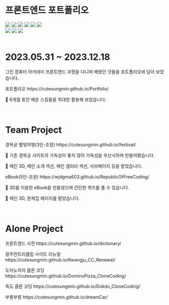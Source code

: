 # 프론트엔드 포트폴리오
  <span><img src="https://img.shields.io/badge/HTML5-E34F26?style=flat&logo=HTML5&logoColor=white" /></span>
  <span><img src="https://img.shields.io/badge/CSS-1572B6?style=flat&logo=css3&logoColor=white" /></span>
  <span><img src="https://img.shields.io/badge/Java script-F7DF1E?style=flat&logo=javascript&logoColor=white" /></span>
  <span><img src="https://img.shields.io/badge/React-61DAFB?style=flat&logo=react&logoColor=white" /></span>
  <span><img src="https://img.shields.io/badge/Node.js-339933?style=flat&logo=nodedotjs&logoColor=white" /></span>
  <span><img src="https://img.shields.io/badge/Three.js-000000?style=flat&logo=threedotjs&logoColor=white" /></span>
  <br>
  <span><img src="https://img.shields.io/badge/Figma-F24E1E?style=flat&logo=figma&logoColor=white" /></span>
  <span><img src="https://img.shields.io/badge/Illustrator-FF9A00?style=flat&logo=adobeillustrator&logoColor=white" /></span>
  <span><img src="https://img.shields.io/badge/Blender-E87D0D?style=flat&logo=blender&logoColor=white" /></span>
<br>
<br>
# 2023.05.31 ~ 2023.12.18
<p>그린 컴퓨터 아카데미 프론트엔드 과정을 다니며 배웠던 것들을 포트폴리오에 담아 보았습니다.</p>
<p>포트폴리오 https://cutesungmin.github.io/Portfolio/</p>
<p> 🙂 6개월 동안 배운 스킬들을 최대한 활용해 보았습니다.</p>
<br>
<h1> Team Project </h1>
<p>경복궁 별빛야행(3인-조장) https://cutesungmin.github.io/festival/</p>
<p> 🙂 기존 경복궁 사이트의 가독성이 좋지 않아 가독성을 우선시하며 만들어봤습니다.</p>
<p> 🙂 메인 3D, 메인 소개 섹션, 메인 갤러리 섹션, 서브페이지 등을 맡았습니다.</p>
<p>eBook(5인-조원) https://wjdgma603.github.io/RepublicOfFreeCoding/</p>
<p> 🙂 3D를 이용한 eBook을 만들었으며 간단한 퀴즈를 풀 수 있습니다.</p>
<p> 🙂 메인 3D, 문제집 페이지를 맡았습니다.</p>
<br>
<h1> Alone Project </h1>
<p>프론트엔드 사전 https://cutesungmin.github.io/dictionary/</p>
<p>광주컨트리클럽 사이트 리뉴얼 https://cutesungmin.github.io/Kwangju_CC_Renewal/</p>
<p>도미노피자 클론 코딩 https://cutesungmin.github.io/DominoPizza_CloneCoding/</p>
<p>독도 클론 코딩 https://cutesungmin.github.io/Dokdo_CloneCoding/</p>
<p>부릉부릉 https://cutesungmin.github.io/dreamCar/</p>
